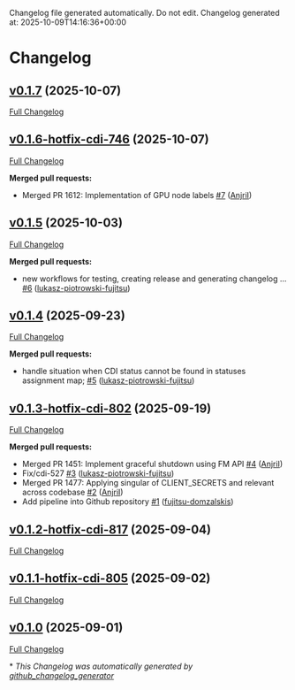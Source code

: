 Changelog file generated automatically. Do not edit.
Changelog generated at: 2025-10-09T14:16:36+00:00
# Changelog

## [v0.1.7](https://github.com/fujitsu/docker-machine-driver-fsas/tree/v0.1.7) (2025-10-07)

[Full Changelog](https://github.com/fujitsu/docker-machine-driver-fsas/compare/v0.1.6-hotfix-cdi-746...v0.1.7)

## [v0.1.6-hotfix-cdi-746](https://github.com/fujitsu/docker-machine-driver-fsas/tree/v0.1.6-hotfix-cdi-746) (2025-10-07)

[Full Changelog](https://github.com/fujitsu/docker-machine-driver-fsas/compare/v0.1.5...v0.1.6-hotfix-cdi-746)

**Merged pull requests:**

- Merged PR 1612: Implementation of GPU node labels  [\#7](https://github.com/fujitsu/docker-machine-driver-fsas/pull/7) ([AnjriI](https://github.com/AnjriI))

## [v0.1.5](https://github.com/fujitsu/docker-machine-driver-fsas/tree/v0.1.5) (2025-10-03)

[Full Changelog](https://github.com/fujitsu/docker-machine-driver-fsas/compare/v0.1.4...v0.1.5)

**Merged pull requests:**

- new workflows for testing, creating release and generating changelog … [\#6](https://github.com/fujitsu/docker-machine-driver-fsas/pull/6) ([lukasz-piotrowski-fujitsu](https://github.com/lukasz-piotrowski-fujitsu))

## [v0.1.4](https://github.com/fujitsu/docker-machine-driver-fsas/tree/v0.1.4) (2025-09-23)

[Full Changelog](https://github.com/fujitsu/docker-machine-driver-fsas/compare/v0.1.3-hotfix-cdi-802...v0.1.4)

**Merged pull requests:**

- handle situation when CDI status cannot be found in statuses assignment map; [\#5](https://github.com/fujitsu/docker-machine-driver-fsas/pull/5) ([lukasz-piotrowski-fujitsu](https://github.com/lukasz-piotrowski-fujitsu))

## [v0.1.3-hotfix-cdi-802](https://github.com/fujitsu/docker-machine-driver-fsas/tree/v0.1.3-hotfix-cdi-802) (2025-09-19)

[Full Changelog](https://github.com/fujitsu/docker-machine-driver-fsas/compare/v0.1.2-hotfix-cdi-817...v0.1.3-hotfix-cdi-802)

**Merged pull requests:**

- Merged PR 1451: Implement graceful shutdown using FM API [\#4](https://github.com/fujitsu/docker-machine-driver-fsas/pull/4) ([AnjriI](https://github.com/AnjriI))
- Fix/cdi-527 [\#3](https://github.com/fujitsu/docker-machine-driver-fsas/pull/3) ([lukasz-piotrowski-fujitsu](https://github.com/lukasz-piotrowski-fujitsu))
- Merged PR 1477: Applying singular of CLIENT\_SECRETS and relevant across codebase  [\#2](https://github.com/fujitsu/docker-machine-driver-fsas/pull/2) ([AnjriI](https://github.com/AnjriI))
- Add pipeline into Github repository [\#1](https://github.com/fujitsu/docker-machine-driver-fsas/pull/1) ([fujitsu-domzalskis](https://github.com/fujitsu-domzalskis))

## [v0.1.2-hotfix-cdi-817](https://github.com/fujitsu/docker-machine-driver-fsas/tree/v0.1.2-hotfix-cdi-817) (2025-09-04)

[Full Changelog](https://github.com/fujitsu/docker-machine-driver-fsas/compare/v0.1.1-hotfix-cdi-805...v0.1.2-hotfix-cdi-817)

## [v0.1.1-hotfix-cdi-805](https://github.com/fujitsu/docker-machine-driver-fsas/tree/v0.1.1-hotfix-cdi-805) (2025-09-02)

[Full Changelog](https://github.com/fujitsu/docker-machine-driver-fsas/compare/v0.1.0...v0.1.1-hotfix-cdi-805)

## [v0.1.0](https://github.com/fujitsu/docker-machine-driver-fsas/tree/v0.1.0) (2025-09-01)

[Full Changelog](https://github.com/fujitsu/docker-machine-driver-fsas/compare/5f755625641ed1da2a127e80c54c38286efb4a7d...v0.1.0)



\* *This Changelog was automatically generated by [github_changelog_generator](https://github.com/github-changelog-generator/github-changelog-generator)*
